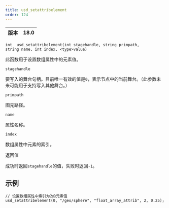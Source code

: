 ```yaml
---
title: usd_setattribelement
order: 124
---
```

| 版本 | 18.0 |
| --- | --- |

`int  usd_setattribelement(int stagehandle, string primpath, string name, int index, <type>value)`

此函数用于设置数组属性中的元素值。

`stagehandle`

要写入的舞台句柄。目前唯一有效的值是`0`，表示节点中的当前舞台。（此参数未来可能用于支持写入其他舞台。）

`primpath`

图元路径。

`name`

属性名称。

`index`

数组属性中元素的索引。

返回值

成功时返回`stagehandle`的值，失败时返回`-1`。

## 示例

```vex
// 设置数组属性中索引为2的元素值
usd_setattribelement(0, "/geo/sphere", "float_array_attrib", 2, 0.25);

```
